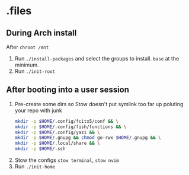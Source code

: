 # .files

## During Arch install

After `chroot /mnt`

1. Run `./install-packages` and select the groups to install. `base` at the minimum.
2. Run `./init-root`

## After booting into a user session

1. Pre-create some dirs so Stow doesn't put symlink too far up poluting your repo with junk
   ```sh
   mkdir -p $HOME/.config/fcitx5/conf && \
   mkdir -p $HOME/.config/fish/functions && \
   mkdir -p $HOME/.config/yazi && \
   mkdir -p $HOME/.gnupg && chmod go-rwx $HOME/.gnupg && \
   mkdir -p $HOME/.local/share && \
   mkdir -p $HOME/.ssh
   ```
2. Stow the configs `stow terminal`, `stow nvim`
3. Run `./init-home`
